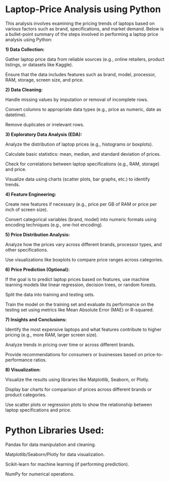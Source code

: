 # Laptop-Price Analysis using Python
 
This analysis involves examining the pricing trends of laptops based on various factors such as brand, specifications, and market demand. Below is a bullet-point summary of the steps involved in performing a laptop price analysis using Python:

**1) Data Collection:**

Gather laptop price data from reliable sources (e.g., online retailers, product listings, or datasets like Kaggle).

Ensure that the data includes features such as brand, model, processor, RAM, storage, screen size, and price.

**2) Data Cleaning:**

Handle missing values by imputation or removal of incomplete rows.

Convert columns to appropriate data types (e.g., price as numeric, date as datetime).

Remove duplicates or irrelevant rows.

**3) Exploratory Data Analysis (EDA):**

Analyze the distribution of laptop prices (e.g., histograms or boxplots).

Calculate basic statistics: mean, median, and standard deviation of prices.

Check for correlations between laptop specifications (e.g., RAM, storage) and price.

Visualize data using charts (scatter plots, bar graphs, etc.) to identify trends.

**4) Feature Engineering:**

Create new features if necessary (e.g., price per GB of RAM or price per inch of screen size).

Convert categorical variables (brand, model) into numeric formats using encoding techniques (e.g., one-hot encoding).

**5) Price Distribution Analysis:**

Analyze how the prices vary across different brands, processor types, and other specifications.

Use visualizations like boxplots to compare price ranges across categories.

**6) Price Prediction (Optional):**

If the goal is to predict laptop prices based on features, use machine learning models like linear regression, decision trees, or random forests.

Split the data into training and testing sets.

Train the model on the training set and evaluate its performance on the testing set using metrics like Mean Absolute Error (MAE) or R-squared.

**7) Insights and Conclusions:**

Identify the most expensive laptops and what features contribute to higher pricing (e.g., more RAM, larger screen size).

Analyze trends in pricing over time or across different brands.

Provide recommendations for consumers or businesses based on price-to-performance ratios.

**8) Visualization:**

Visualize the results using libraries like Matplotlib, Seaborn, or Plotly.

Display bar charts for comparison of prices across different brands or product categories.

Use scatter plots or regression plots to show the relationship between laptop specifications and price.

# Python Libraries Used:

Pandas for data manipulation and cleaning.

Matplotlib/Seaborn/Plotly for data visualization.

Scikit-learn for machine learning (if performing prediction).

NumPy for numerical operations.
